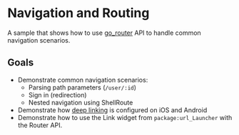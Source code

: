 # Navigation and Routing
A sample that shows how to use [go_router](https://pub.dev/packages/go_router)
API to handle common navigation scenarios.

## Goals
- Demonstrate common navigation scenarios:
  - Parsing path parameters (`/user/:id`)
  - Sign in (redirection)
  - Nested navigation using ShellRoute
- Demonstrate how [deep linking](https://docs.flutter.dev/ui/navigation/deep-linking#get-started) is configured on iOS and Android
- Demonstrate how to use the Link widget from `package:url_Launcher` with the
  Router API.
